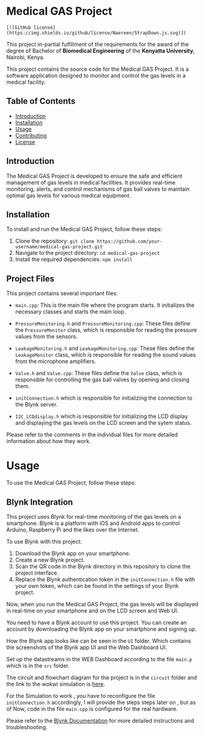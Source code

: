 # Medical GAS Project
    
    [![GitHub license](https://img.shields.io/github/license/Naereen/StrapDown.js.svg)](

This project in-partial fulfillment of the requirements for the award of the degree of Bachelor of **Biomedical Engineering** of the **Kenyatta University**, Nairobi, Kenya.


This project contains the source code for the Medical GAS Project. It is a software application designed to monitor and control the gas levels in a medical facility.

## Table of Contents

- [Introduction](#introduction)
- [Installation](#installation)
- [Usage](#usage)
- [Contributing](#contributing)
- [License](#license)

## Introduction

The Medical GAS Project is developed to ensure the safe and efficient management of gas levels in medical facilities. It provides real-time monitoring, alerts, and control mechanisms of gas ball valves to maintain optimal gas levels for various medical equipment.

## Installation

To install and run the Medical GAS Project, follow these steps:

1. Clone the repository: `git clone https://github.com/your-username/medical-gas-project.git`
2. Navigate to the project directory: `cd medical-gas-project`
3. Install the required dependencies: `npm install`

## Project Files

This project contains several important files:

- `main.cpp`: This is the main file where the program starts. It initializes the necessary classes and starts the main loop.

- `PressureMonitoring.h` and `PressureMonitoring.cpp`: These files define the `PressureMonitor` class, which is responsible for reading the pressure values from the sensors.

- `LeakageMonitoring.h` and `LeakageMonitoring.cpp`: These files define the `LeakageMonitor` class, which is responsible for reading the sound values from the microphone amplifiers.

- `Valve.h` and `Valve.cpp`: These files define the `Valve` class, which is responsible for controlling the gas ball valves by opening and closing them.

- `initConnection.h` which is responsible for initializing the connection to the Blynk server.

- `I2C_LCDdisplay.h` which is responsible for initializing the LCD display and displaying the gas levels on the LCD screen and the sytem status.

Please refer to the comments in the individual files for more detailed information about how they work.

# Usage
To use the Medical GAS Project, follow these steps:
## Blynk Integration

This project uses Blynk for real-time monitoring of the gas levels on a smartphone. Blynk is a platform with iOS and Android apps to control Arduino, Raspberry Pi and the likes over the Internet. 

To use Blynk with this project:

1. Download the Blynk app on your smartphone.
2. Create a new Blynk project.
3. Scan the QR code in the Blynk directory in this repository to clone the project interface.
4. Replace the Blynk authentication token in the `initConnection.h` file with your own token, which can be found in the settings of your Blynk project.

Now, when you run the Medical GAS Project, the gas levels will be displayed in real-time on your smartphone and on the LCD screen and Web UI.

You need to have a Blynk account to use this project. You can create an account by downloading the Blynk app on your smartphone and signing up.

How the Blynk app looks like can be seen in the `UI` folder. Which contains the screenshots of the Blynk app UI and the Web Dashboard UI.

Set up the datastreams in the WEB Dashboard according to the file `main.p` which is in the `src` folder.


The circuit  and flowchart diagram for the project is in the `circuit` folder and the link to the wokwi simulation is [here](https://wokwi.com/projects/386356806730328065).

For the Simulation to work , you have to reconfigure the file `initConnection.h` accordingly, I will provide the steps steps later on , but as of Now, code in the file `main.cpp` is configured for the real hardware.

Please refer to the [Blynk Documentation](http://docs.blynk.cc/) for more detailed instructions and troubleshooting.